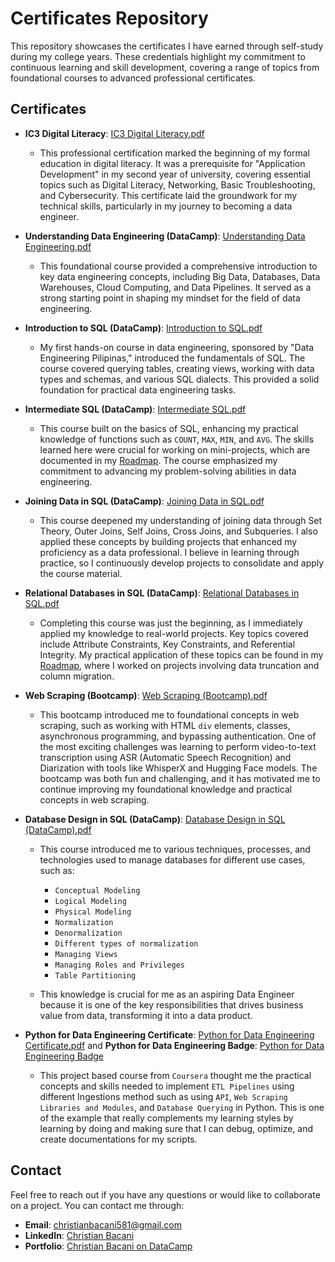 # Certificates Repository

This repository showcases the certificates I have earned through self-study during my college years. These credentials highlight my commitment to continuous learning and skill development, covering a range of topics from foundational courses to advanced professional certificates.

## Certificates

- **IC3 Digital Literacy**: [IC3 Digital Literacy.pdf](IC3%20Digital%20Literacy.pdf)
  - This professional certification marked the beginning of my formal education in digital literacy. It was a prerequisite for "Application Development" in my second year of university, covering essential topics such as Digital Literacy, Networking, Basic Troubleshooting, and Cybersecurity. This certificate laid the groundwork for my technical skills, particularly in my journey to becoming a data engineer.

- **Understanding Data Engineering (DataCamp)**: [Understanding Data Engineering.pdf](Understanding%20Data%20Engineering.pdf)
  - This foundational course provided a comprehensive introduction to key data engineering concepts, including Big Data, Databases, Data Warehouses, Cloud Computing, and Data Pipelines. It served as a strong starting point in shaping my mindset for the field of data engineering.

- **Introduction to SQL (DataCamp)**: [Introduction to SQL.pdf](Introduction%20to%20SQL.pdf)
  - My first hands-on course in data engineering, sponsored by "Data Engineering Pilipinas," introduced the fundamentals of SQL. The course covered querying tables, creating views, working with data types and schemas, and various SQL dialects. This provided a solid foundation for practical data engineering tasks.

- **Intermediate SQL (DataCamp)**: [Intermediate SQL.pdf](Intermediate%20SQL.pdf)
  - This course built on the basics of SQL, enhancing my practical knowledge of functions such as `COUNT`, `MAX`, `MIN`, and `AVG`. The skills learned here were crucial for working on mini-projects, which are documented in my [Roadmap](https://github.com/christianebacani/Roadmap). The course emphasized my commitment to advancing my problem-solving abilities in data engineering.

- **Joining Data in SQL (DataCamp)**: [Joining Data in SQL.pdf](Joining%20Data%20in%20SQL.pdf)
  - This course deepened my understanding of joining data through Set Theory, Outer Joins, Self Joins, Cross Joins, and Subqueries. I also applied these concepts by building projects that enhanced my proficiency as a data professional. I believe in learning through practice, so I continuously develop projects to consolidate and apply the course material.

- **Relational Databases in SQL (DataCamp)**: [Relational Databases in SQL.pdf](Relational%20Databases%20in%20SQL.pdf)
  - Completing this course was just the beginning, as I immediately applied my knowledge to real-world projects. Key topics covered include Attribute Constraints, Key Constraints, and Referential Integrity. My practical application of these topics can be found in my [Roadmap](https://github.com/christianebacani/Roadmap), where I worked on projects involving data truncation and column migration.

- **Web Scraping (Bootcamp)**: [Web Scraping (Bootcamp).pdf](Web%20Scraping%20(Bootcamp).pdf)
  - This bootcamp introduced me to foundational concepts in web scraping, such as working with HTML `div` elements, classes, asynchronous programming, and bypassing authentication. One of the most exciting challenges was learning to perform video-to-text transcription using ASR (Automatic Speech Recognition) and Diarization with tools like WhisperX and Hugging Face models. The bootcamp was both fun and challenging, and it has motivated me to continue improving my foundational knowledge and practical concepts in web scraping.

- **Database Design in SQL (DataCamp)**: [Database Design in SQL (DataCamp).pdf](Database%20Design%20in%20SQL%20(DataCamp).pdf)
  - This course introduced me to various techniques, processes, and technologies used to manage databases for different use cases, such as:  
    - `Conceptual Modeling`  
    - `Logical Modeling`  
    - `Physical Modeling`  
    - `Normalization`  
    - `Denormalization`  
    - `Different types of normalization`  
    - `Managing Views`  
    - `Managing Roles and Privileges`  
    - `Table Partitioning`  

  - This knowledge is crucial for me as an aspiring Data Engineer because it is one of the key responsibilities that drives business value from data, transforming it into a data product.

- **Python for Data Engineering Certificate**: [Python for Data Engineering Certificate.pdf](Python%20for%20Data%20Engineering%20Certificate%.pdf) and **Python for Data Engineering Badge**: [Python for Data Engineering Badge](Python%20for%20Data%20Engineering%20Badge.pdf)
    - This project based course from `Coursera` thought me the practical concepts and skills needed to implement `ETL Pipelines` using different Ingestions method such as using `API`, `Web Scraping Libraries and Modules`, and `Database Querying` in Python. This is one of the example that really complements my learning styles by learning by doing and making sure that I can debug, optimize, and create documentations for my scripts. 
      
## Contact

Feel free to reach out if you have any questions or would like to collaborate on a project. You can contact me through:

- **Email**: [christianbacani581@gmail.com](mailto:christianbacani581@gmail.com)
- **LinkedIn**: [Christian Bacani](https://www.linkedin.com/in/christianebacani/)
- **Portfolio**: [Christian Bacani on DataCamp](https://www.datacamp.com/portfolio/bioy7bp5)
